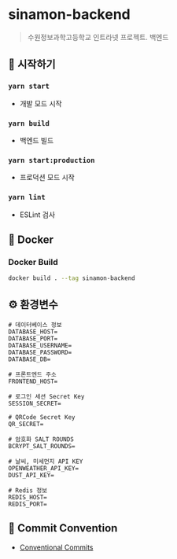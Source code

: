 # sinamon-backend

> 수원정보과학고등학교 인트라넷 프로젝트. 백엔드


## 🚀 시작하기

### `yarn start`

- 개발 모드 시작

### `yarn build`

- 백엔드 빌드

### `yarn start:production`

- 프로덕션 모드 시작

### `yarn lint`

- ESLint 검사

## 🐳 Docker

### Docker Build

```bash
docker build . --tag sinamon-backend
````

## ⚙ 환경변수

```env
# 데이터베이스 정보
DATABASE_HOST=
DATABASE_PORT=
DATABASE_USERNAME=
DATABASE_PASSWORD=
DATABASE_DB=

# 프론트엔드 주소
FRONTEND_HOST=

# 로그인 세션 Secret Key
SESSION_SECRET=

# QRCode Secret Key
QR_SECRET=

# 암호화 SALT ROUNDS
BCRYPT_SALT_ROUNDS=

# 날씨, 미세먼지 API KEY
OPENWEATHER_API_KEY=
DUST_API_KEY=

# Redis 정보
REDIS_HOST=
REDIS_PORT=
```

## 📑 Commit Convention

- [Conventional Commits](https://www.conventionalcommits.org/en/v1.0.0/)
